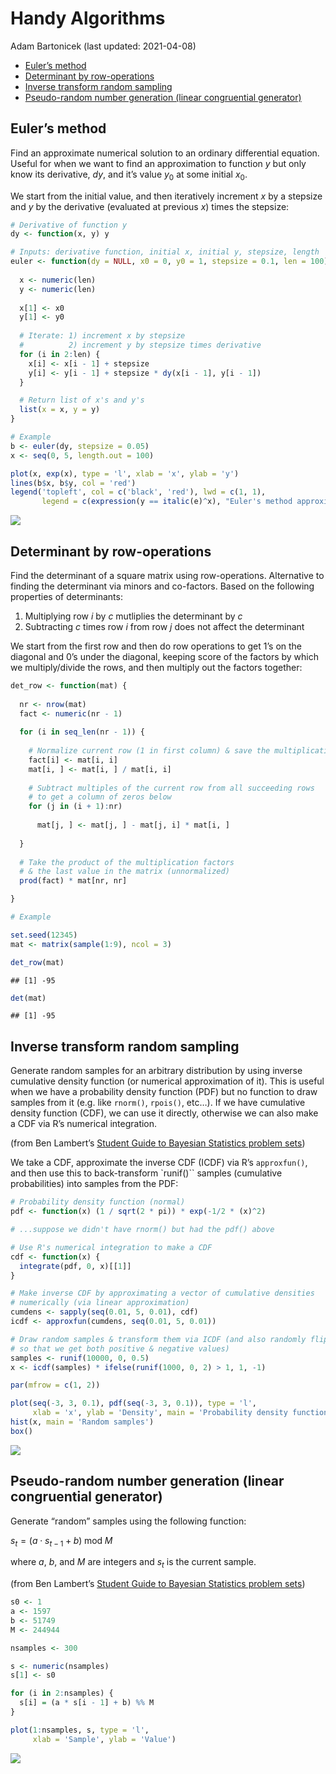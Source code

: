 Handy Algorithms
================
Adam Bartonicek
(last updated: 2021-04-08)

-   [Euler’s method](#eulers-method)
-   [Determinant by row-operations](#determinant-by-row-operations)
-   [Inverse transform random
    sampling](#inverse-transform-random-sampling)
-   [Pseudo-random number generation (linear congruential
    generator)](#pseudo-random-number-generation-linear-congruential-generator)

## Euler’s method

Find an approximate numerical solution to an ordinary differential
equation. Useful for when we want to find an approximation to function
*y* but only know its derivative, *dy*, and it’s value *y*<sub>0</sub>
at some initial *x*<sub>0</sub>.

We start from the initial value, and then iteratively increment *x* by a
stepsize and *y* by the derivative (evaluated at previous *x*) times the
stepsize:

``` r
# Derivative of function y
dy <- function(x, y) y

# Inputs: derivative function, initial x, initial y, stepsize, length
euler <- function(dy = NULL, x0 = 0, y0 = 1, stepsize = 0.1, len = 100) {
  
  x <- numeric(len)
  y <- numeric(len)
  
  x[1] <- x0
  y[1] <- y0
  
  # Iterate: 1) increment x by stepsize
  #          2) increment y by stepsize times derivative
  for (i in 2:len) {
    x[i] <- x[i - 1] + stepsize
    y[i] <- y[i - 1] + stepsize * dy(x[i - 1], y[i - 1])
  }

  # Return list of x's and y's
  list(x = x, y = y)
}

# Example
b <- euler(dy, stepsize = 0.05)
x <- seq(0, 5, length.out = 100)

plot(x, exp(x), type = 'l', xlab = 'x', ylab = 'y')
lines(b$x, b$y, col = 'red')
legend('topleft', col = c('black', 'red'), lwd = c(1, 1), 
       legend = c(expression(y == italic(e)^x), "Euler's method approximation"))
```

![](handy_algorithms_files/figure-gfm/unnamed-chunk-1-1.png)<!-- -->

## Determinant by row-operations

Find the determinant of a square matrix using row-operations.
Alternative to finding the determinant via minors and co-factors. Based
on the following properties of determinants:

1.  Multiplying row *i* by *c* mutliplies the determinant by *c*
2.  Subtracting *c* times row *i* from row *j* does not affect the
    determinant

We start from the first row and then do row operations to get 1’s on the
diagonal and 0’s under the diagonal, keeping score of the factors by
which we multiply/divide the rows, and then multiply out the factors
together:

``` r
det_row <- function(mat) {
  
  nr <- nrow(mat)
  fact <- numeric(nr - 1)
  
  for (i in seq_len(nr - 1)) {
    
    # Normalize current row (1 in first column) & save the multiplication factor
    fact[i] <- mat[i, i]
    mat[i, ] <- mat[i, ] / mat[i, i]
    
    # Subtract multiples of the current row from all succeeding rows
    # to get a column of zeros below
    for (j in (i + 1):nr)
    
      mat[j, ] <- mat[j, ] - mat[j, i] * mat[i, ] 
  
  }
  
  # Take the product of the multiplication factors 
  # & the last value in the matrix (unnormalized)
  prod(fact) * mat[nr, nr]

}

# Example

set.seed(12345)
mat <- matrix(sample(1:9), ncol = 3)

det_row(mat)
```

    ## [1] -95

``` r
det(mat)
```

    ## [1] -95

## Inverse transform random sampling

Generate random samples for an arbitrary distribution by using inverse
cumulative density function (or numerical approximation of it). This is
useful when we have a probability density function (PDF) but no function
to draw samples from it (e.g. like `rnorm()`, `rpois()`, etc…). If we
have cumulative density function (CDF), we can use it directly,
otherwise we can also make a CDF via R’s numerical integration.

(from Ben Lambert’s [Student Guide to Bayesian Statistics problem
sets](https://study.sagepub.com/lambert))

We take a CDF, approximate the inverse CDF (ICDF) via R’s `approxfun()`,
and then use this to back-transform \`runif()\`\` samples (cumulative
probabilities) into samples from the PDF:

``` r
# Probability density function (normal)
pdf <- function(x) (1 / sqrt(2 * pi)) * exp(-1/2 * (x)^2)

# ...suppose we didn't have rnorm() but had the pdf() above

# Use R's numerical integration to make a CDF
cdf <- function(x) {
  integrate(pdf, 0, x)[[1]]
}

# Make inverse CDF by approximating a vector of cumulative densities
# numerically (via linear approximation)
cumdens <- sapply(seq(0.01, 5, 0.01), cdf)
icdf <- approxfun(cumdens, seq(0.01, 5, 0.01))

# Draw random samples & transform them via ICDF (and also randomly flip sign
# so that we get both positive & negative values)
samples <- runif(10000, 0, 0.5)
x <- icdf(samples) * ifelse(runif(1000, 0, 2) > 1, 1, -1)

par(mfrow = c(1, 2))

plot(seq(-3, 3, 0.1), pdf(seq(-3, 3, 0.1)), type = 'l',
     xlab = 'x', ylab = 'Density', main = 'Probability density function')
hist(x, main = 'Random samples')
box()
```

![](handy_algorithms_files/figure-gfm/unnamed-chunk-3-1.png)<!-- -->

## Pseudo-random number generation (linear congruential generator)

Generate “random” samples using the following function:

*s*<sub>*t*</sub> = (*a* ⋅ *s*<sub>*t* − 1</sub> + *b*) mod *M*

where *a*, *b*, and *M* are integers and *s*<sub>*t*</sub> is the
current sample.

(from Ben Lambert’s [Student Guide to Bayesian Statistics problem
sets](https://study.sagepub.com/lambert))

``` r
s0 <- 1
a <- 1597
b <- 51749
M <- 244944

nsamples <- 300

s <- numeric(nsamples)
s[1] <- s0

for (i in 2:nsamples) {
  s[i] = (a * s[i - 1] + b) %% M
}

plot(1:nsamples, s, type = 'l',
     xlab = 'Sample', ylab = 'Value')
```

![](handy_algorithms_files/figure-gfm/unnamed-chunk-4-1.png)<!-- -->
